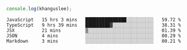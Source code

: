 ```js
console.log(khanguslee);
```

<!--START_SECTION:waka-->
```text
JavaScript   15 hrs 3 mins   ███████████████░░░░░░░░░░   59.72 % 
TypeScript   9 hrs 39 mins   █████████▓░░░░░░░░░░░░░░░   38.31 % 
JSX          21 mins         ▒░░░░░░░░░░░░░░░░░░░░░░░░   01.39 % 
JSON         4 mins          ░░░░░░░░░░░░░░░░░░░░░░░░░   00.29 % 
Markdown     3 mins          ░░░░░░░░░░░░░░░░░░░░░░░░░   00.21 % 
```
<!--END_SECTION:waka-->

<!--
**khanguslee/khanguslee** is a ✨ _special_ ✨ repository because its `README.md` (this file) appears on your GitHub profile.

Here are some ideas to get you started:

- 🔭 I’m currently working on ...
- 🌱 I’m currently learning ...
- 👯 I’m looking to collaborate on ...
- 🤔 I’m looking for help with ...
- 💬 Ask me about ...
- 📫 How to reach me: ...
- 😄 Pronouns: ...
- ⚡ Fun fact: ...
-->
